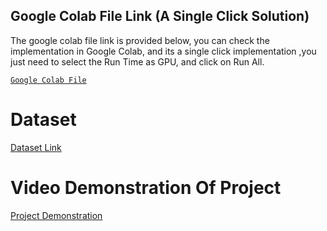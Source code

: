 ## Google Colab File Link (A Single Click Solution)
The google colab file link  is provided below, you can check the implementation in Google Colab, and its a single click implementation
,you just need to select the Run Time as GPU, and click on Run All.

[`Google Colab File`](https://colab.research.google.com/drive/1ITdJrATdpu3zE99HYPXZ42exQWLrWRp0?usp=sharing)

# Dataset
[Dataset Link](https://public.roboflow.com/object-detection/american-sign-language-letters/1)

# Video Demonstration Of Project
[Project Demonstration](https://drive.google.com/file/d/1ySTNJGgj3hbL4FiKoxzCYsZ60GE9q3aX/view?usp=sharing)
